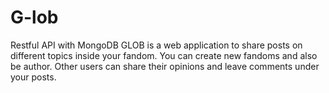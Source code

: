 # G-lob
Restful API with MongoDB
GLOB is a web application to share posts on different topics inside your fandom. You can create new fandoms and also be author. Other users can share their opinions and leave comments under your posts.
